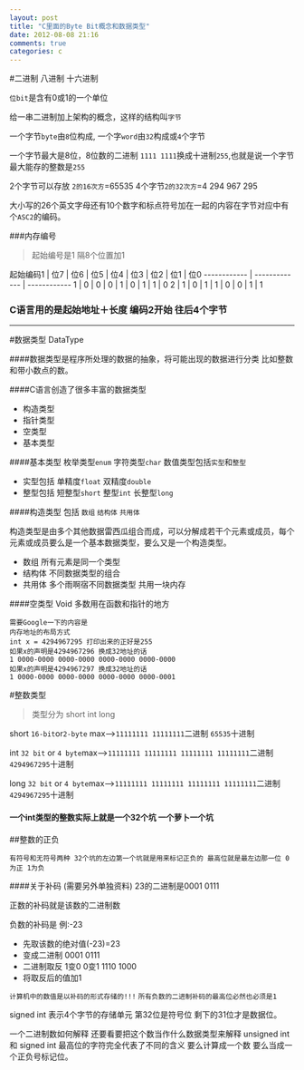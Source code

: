 ```yaml
---
layout: post
title: "C里面的Byte Bit概念和数据类型"
date: 2012-08-08 21:16
comments: true
categories: c
---
```


#二进制 八进制 十六进制

`位bit`是含有0或1的一个单位

给一串二进制加上架构的概念，这样的结构叫`字节`

一个字节`byte`由`8`位构成, 一个字`word`由`32`构成或`4`个字节

一个字节最大是8位，8位数的二进制 `1111 1111`换成十进制`255`,也就是说一个字节最大能存的整数是`255`

2个字节可以存放 `2的16次方`=65535 4个字节`2的32次方`=4 294 967 295

大小写的26个英文字母还有10个数字和标点符号加在一起的内容在字节对应中有个`ASC2`的编码。
<!-- more -->
###内存编号
>起始编号是1 隔8个位置加1

起始编码1 | 位7 | 位6 | 位5 | 位4 | 位3 | 位2 | 位1 | 位0
------------ | ------------- | ------------
1 | 0  | 0 | 0 | 1 | 0 | 1 | 1 | 0
2 | 1  | 0 | 1 | 1 | 0 | 0 | 1 | 1

### C语言用的是起始地址＋长度 编码2开始 往后4个字节

---
#数据类型 DataType

####数据类型是程序所处理的数据的抽象，将可能出现的数据进行分类 比如整数和带小数点的数。

####C语言创造了很多丰富的数据类型


* 构造类型
* 指针类型
* 空类型
* 基本类型

####基本类型
枚举类型`enum` 字符类型`char` 数值类型包括`实型`和`整型`

* 实型包括 单精度`float` 双精度`double`
* 整型包括 短整型`short` 整型`int` 长整型`long`

####构造类型
包括 `数组` `结构体` `共用体`

构造类型是由多个其他数据雷西瓜组合而成，可以分解成若干个元素或成员，每个元素或成员要么是一个基本数据类型，要么又是一个构造类型。

* 数组 所有元素是同一个类型
* 结构体 不同数据类型的组合
* 共用体 多个雨啊宿不同数据类型 共用一块内存

####空类型
Void 多数用在函数和指针的地方

```
需要Google一下的内容是
内存地址的布局方式 
int x = 4294967295 打印出来的正好是255
如果x的声明是4294967296 换成32地址的话
1 0000-0000 0000-0000 0000-0000 0000-0000 
如果x的声明是4294967297 换成32地址的话
1 0000-0000 0000-0000 0000-0000 0000-0001 
```

#整数类型
>类型分为 short int long

short `16-bit`or`2-byte` max-->`11111111 11111111`二进制 `65535`十进制

int `32 bit` or `4 byte`max-->`11111111 11111111 11111111 11111111`二进制 `4294967295`十进制

long `32 bit` or `4 byte`max-->`11111111 11111111 11111111 11111111`二进制 `4294967295`十进制

#### 一个int类型的整数实际上就是一个32个坑 一个萝卜一个坑

##整数的正负
```
有符号和无符号两种 32个坑的左边第一个坑就是用来标记正负的 最高位就是最左边那一位 0为正 1为负
```
####关于补码 (需要另外单独资料)
23的二进制是0001 0111 

正数的补码就是该数的二进制数

负数的补码是 例:-23 

* 先取该数的绝对值(-23)=23
* 变成二进制 0001 0111
* 二进制取反 1变0 0变1  1110 1000
* 将取反后的值加1

`计算机中的数值是以补码的形式存储的!!!`
`所有负数的二进制补码的最高位必然也必须是1`

signed int 表示4个字节的存储单元 第32位是符号位 剩下的31位才是数据位。

一个二进制数如何解释 还要看要把这个数当作什么数据类型来解释 unsigned int 和 signed int 最高位的字符完全代表了不同的含义 要么计算成一个数 要么当成一个正负号标记位。

 
